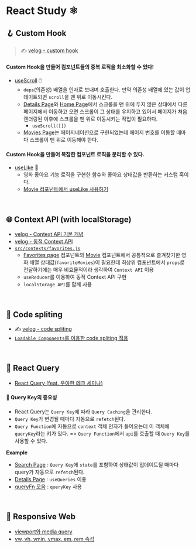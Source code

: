 # React Study ⚛️

## 🪝 Custom Hook
> ✍️ [velog - custom hook](https://velog.io/@eunnbi/Custom-Hook)


#### Custom Hook을 만들어 컴포넌트들의 중복 로직을 최소화할 수 있다!
- [useScroll](https://github.com/eunnbi/movie-app/blob/main/src/hooks/useScroll.js) 🖱️
  - `deps`(의존성) 배열을 인자로 보내며 호출한다. 만약 의존성 배열에 있는 값이 업데이트되면 `scroll`을 맨 위로 이동시킨다.
  - [Details Page](https://github.com/eunnbi/movie-app/blob/main/src/pages/Details.js#L34)와 [Home Page](https://github.com/eunnbi/movie-app/blob/main/src/pages/Home.js#L10)에서 스크롤을 맨 위에 두지 않은 상태에서 다른 페이지에서 이동하고 오면 스크롤이 그 상태를 유지하고 있어서 페이지가 처음 렌더링된 이후에 스크롤을 맨 위로 이동시키는 작업이 필요하다.
    - `useScroll([])`
  - [Movies Page](https://github.com/eunnbi/movie-app/blob/main/src/pages/Movies.js#L22)는 페이지네이션으로 구현되었는데 페이지 번호를 이동할 때마다 스크롤이 맨 위로 이동해야 한다.

#### Custom Hook을 만들어 복잡한 컴포넌트 로직을 분리할 수 있다.
- [useLike](https://github.com/eunnbi/movie-app/blob/main/src/hooks/useLike.js) 💜
  - 영화 좋아요 기능 로직을 구현한 함수와 좋아요 상태값을 반환하는 커스텀 훅이다.
  - [Movie 컴포넌트에서 useLike 사용하기](https://github.com/eunnbi/movie-app/blob/main/src/components/Movie/index.js#L30) 


<br/>

## 🌐 Context API (with localStorage)
- [velog - Context API 기본 개념](https://velog.io/@eunnbi/React-Context-API)
- [velog - 동적 Context API](https://velog.io/@eunnbi/React-%EB%8F%99%EC%A0%81-Context-API)
- [`src/contexts/favorites.js`](https://github.com/eunnbi/movie-app/blob/main/src/contexts/favorites.js)
  - [Favorites page](https://github.com/eunnbi/movie-app/blob/main/src/pages/Favorites.js#L20) 컴포넌트와 [Movie](https://github.com/eunnbi/movie-app/blob/main/src/components/Movie/index.js#L29) 컴포넌트에서 공통적으로 즐겨찾기한 영화 배열 상태값(`favoriteMovies`)이 필요한데 최상위 컴포넌트에서 `props`로 전달하기에는 매우 비효율적이라 생각하여 `Context API` 이용
  - `useReducer`를 이용하여 동적 Context API 구현
  - `localStorage API`를 함께 사용


<br/>

## 🧩 Code spliting
- ✍️ [velog - code spliting](https://velog.io/@eunnbi/React-code-spliting) <br/>
- [`Loadable Components`를 이용한 code spliting 적용](https://github.com/eunnbi/movie-app/blob/main/src/App.js#L13)

<br/>

## 🌸 React Query
- [React Query (feat. 우아한 테크 세미나)](https://velog.io/@eunnbi/React-Query-feat.-%EC%9A%B0%EC%95%84%ED%95%9C-%ED%85%8C%ED%81%AC-%EC%84%B8%EB%AF%B8%EB%82%98)

#### 🔑 Query Key의 중요성
- React Query는 `Query Key`에 따라 `Query Caching`을 관리한다.
- `Query Key`가 변경될 때마다 자동으로 `refetch`된다.
- `Query Function`에 자동으로 `context` 객체 인자가 들어오는데 이 객체에 `queryKey`라는 키가 있다.
  => `Query Function`에서 `api`를 호출할 때 `Query Key`를 사용할 수 있다.
  
**Example**
- [Search Page](https://github.com/eunnbi/movie-app/blob/main/src/pages/Search.js#L25) : `Query Key`에 `state`를 포함하여 상태값이 업데이트될 때마다 query가 자동으로 `refetch`된다.
- [Details Page](https://github.com/eunnbi/movie-app/blob/main/src/pages/Details.js#L29) : `useQueries` 이용
- [queryFn 모음](https://github.com/eunnbi/movie-app/blob/main/src/lib/api.js#L12) : `queryKey` 사용

<br/>

## 📱 Responsive Web
- [viewport와 media query](https://velog.io/@eunnbi/responsive-web-1)
- [vw, vh, vmin, vmax, em, rem 속성](https://velog.io/@eunnbi/responsive-web-2)
